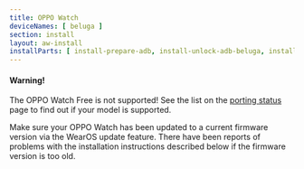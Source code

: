```yaml
---
title: OPPO Watch
deviceNames: [ beluga ] 
section: install
layout: aw-install
installParts: [ install-prepare-adb, install-unlock-adb-beluga, install-select-method, install-full, install-temp-encrypted ]
---
```

<div class="callout callout-warning">
    <h4>Warning!</h4>
    <p>The OPPO Watch Free is not supported! See the list on the <a href="{{rel 'wiki/porting-status'}}">porting status</a> page to find out if your model is supported.</p>
</div>
<div class="callout callout-info">
    <p>Make sure your OPPO Watch has been updated to a current firmware version via the WearOS update feature. There have been reports of problems with the installation instructions described below if the firmware version is too old.</p>
</div>

